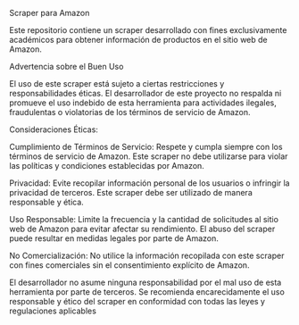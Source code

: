 Scraper para Amazon 

Este repositorio contiene un scraper desarrollado con fines exclusivamente académicos para obtener información de productos en el sitio web de Amazon. 

Advertencia sobre el Buen Uso

El uso de este scraper está sujeto a ciertas restricciones y responsabilidades éticas. 
El desarrollador de este proyecto no respalda ni promueve el uso indebido de esta herramienta para actividades ilegales, fraudulentas o violatorias de los términos de servicio de Amazon.

Consideraciones Éticas:

Cumplimiento de Términos de Servicio: Respete y cumpla siempre con los términos de servicio de Amazon. Este scraper no debe utilizarse para violar las políticas y condiciones establecidas por Amazon.

Privacidad: Evite recopilar información personal de los usuarios o infringir la privacidad de terceros. Este scraper debe ser utilizado de manera responsable y ética.

Uso Responsable: Limite la frecuencia y la cantidad de solicitudes al sitio web de Amazon para evitar afectar su rendimiento. El abuso del scraper puede resultar en medidas legales por parte de Amazon.

No Comercialización: No utilice la información recopilada con este scraper con fines comerciales sin el consentimiento explícito de Amazon.

El desarrollador no asume ninguna responsabilidad por el mal uso de esta herramienta por parte de terceros. Se recomienda encarecidamente el uso responsable y ético del scraper en conformidad con todas las leyes y regulaciones aplicables
